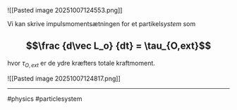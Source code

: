 ![[Pasted image 20251007124553.png]]

Vi kan skrive impulsmomentsætningen for et partikel*system* som
## $$\frac {d\vec L_o} {dt} = \tau_{O,ext}$$
hvor $\tau_{O,ext}$ er de ydre kræfters totale kraftmoment.

![[Pasted image 20251007124817.png]]



---
#physics #particlesystem